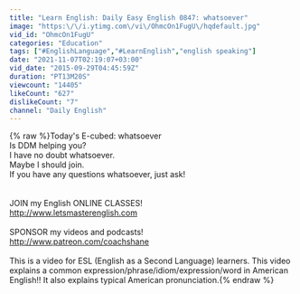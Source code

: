 ```yaml
---
title: "Learn English: Daily Easy English 0847: whatsoever"
image: "https:\/\/i.ytimg.com\/vi\/OhmcOn1FugU\/hqdefault.jpg"
vid_id: "OhmcOn1FugU"
categories: "Education"
tags: ["#EnglishLanguage","#LearnEnglish","english speaking"]
date: "2021-11-07T02:19:07+03:00"
vid_date: "2015-09-29T04:45:59Z"
duration: "PT13M20S"
viewcount: "14405"
likeCount: "627"
dislikeCount: "7"
channel: "Daily English"
---
```

{% raw %}Today's E-cubed: whatsoever   <br />Is DDM helping you? <br />I have no doubt whatsoever.<br />Maybe I should join.<br />If you have any questions whatsoever, just ask!<br /><br /><br />JOIN my English ONLINE CLASSES! <br /><a rel="nofollow" target="blank" href="http://www.letsmasterenglish.com">http://www.letsmasterenglish.com</a><br /><br />SPONSOR my videos and podcasts!<br /><a rel="nofollow" target="blank" href="http://www.patreon.com/coachshane">http://www.patreon.com/coachshane</a><br /><br />This is a video for ESL (English as a Second Language) learners. This video explains a common expression/phrase/idiom/expression/word in American English!! It also explains typical American pronunciation.{% endraw %}
